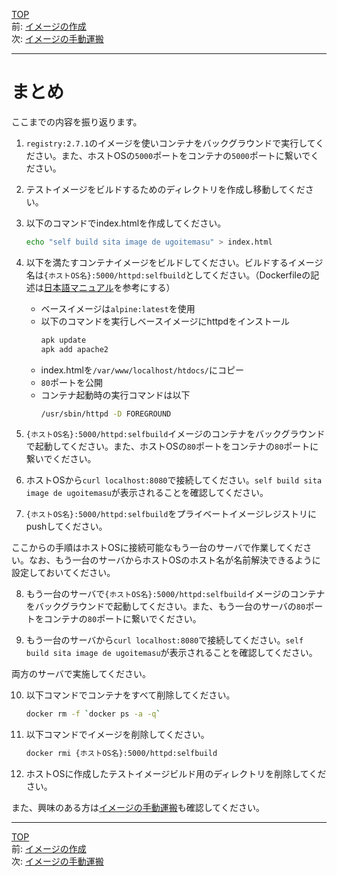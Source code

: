 [TOP](../README.md)   
前: [イメージの作成](./image-build.md)  
次: [イメージの手動運搬](./image-transport.md)  

---

# まとめ

ここまでの内容を振り返ります。

1. ``registry:2.7.1``のイメージを使いコンテナをバックグラウンドで実行してください。また、ホストOSの``5000``ポートをコンテナの``5000``ポートに繋いでください。

2. テストイメージをビルドするためのディレクトリを作成し移動してください。

3. 以下のコマンドでindex.htmlを作成してください。
   ``` sh
   echo "self build sita image de ugoitemasu" > index.html
   ```

4. 以下を満たすコンテナイメージをビルドしてください。ビルドするイメージ名は``{ホストOS名}:5000/httpd:selfbuild``としてください。（Dockerfileの記述は[日本語マニュアル](https://docs.docker.jp/engine/reference/builder.html#dockerfile)を参考にする）
   - ベースイメージは``alpine:latest``を使用
   - 以下のコマンドを実行しベースイメージにhttpdをインストール
     ``` sh
     apk update
     apk add apache2
     ```
   - index.htmlを``/var/www/localhost/htdocs/``にコピー
   - ``80``ポートを公開
   - コンテナ起動時の実行コマンドは以下
     ``` sh
     /usr/sbin/httpd -D FOREGROUND
     ```

5. ``{ホストOS名}:5000/httpd:selfbuild``イメージのコンテナをバックグラウンドで起動してください。また、ホストOSの``80``ポートをコンテナの``80``ポートに繋いでください。

6. ホストOSから``curl localhost:8080``で接続してください。``self build sita image de ugoitemasu``が表示されることを確認してください。

7. ``{ホストOS名}:5000/httpd:selfbuild``をプライベートイメージレジストリにpushしてください。

ここからの手順はホストOSに接続可能なもう一台のサーバで作業してください。なお、もう一台のサーバからホストOSのホスト名が名前解決できるように設定しておいてください。

8. もう一台のサーバで``{ホストOS名}:5000/httpd:selfbuild``イメージのコンテナをバックグラウンドで起動してください。また、もう一台のサーバの``80``ポートをコンテナの``80``ポートに繋いでください。

9. もう一台のサーバから``curl localhost:8080``で接続してください。``self build sita image de ugoitemasu``が表示されることを確認してください。

両方のサーバで実施してください。

10. 以下コマンドでコンテナをすべて削除してください。
    ``` sh
    docker rm -f `docker ps -a -q`
    ```

11. 以下コマンドでイメージを削除してください。
    ``` sh
    docker rmi {ホストOS名}:5000/httpd:selfbuild
    ```

12. ホストOSに作成したテストイメージビルド用のディレクトリを削除してください。

また、興味のある方は[イメージの手動運搬](./image-transport.md)も確認してください。

---

[TOP](../README.md)   
前: [イメージの作成](./image-build.md)  
次: [イメージの手動運搬](./image-transport.md)  